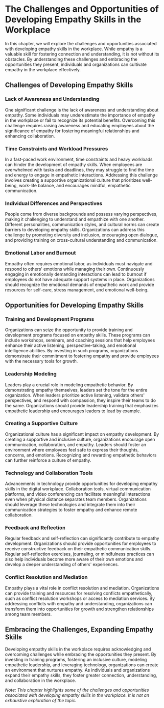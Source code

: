 The Challenges and Opportunities of Developing Empathy Skills in the Workplace
=======================================================================================

In this chapter, we will explore the challenges and opportunities associated with developing empathy skills in the workplace. While empathy is a valuable skill for fostering connection and understanding, it is not without its obstacles. By understanding these challenges and embracing the opportunities they present, individuals and organizations can cultivate empathy in the workplace effectively.

Challenges of Developing Empathy Skills
---------------------------------------

### Lack of Awareness and Understanding

One significant challenge is the lack of awareness and understanding about empathy. Some individuals may underestimate the importance of empathy in the workplace or fail to recognize its potential benefits. Overcoming this challenge requires raising awareness and educating employees about the significance of empathy for fostering meaningful relationships and enhancing collaboration.

### Time Constraints and Workload Pressures

In a fast-paced work environment, time constraints and heavy workloads can hinder the development of empathy skills. When employees are overwhelmed with tasks and deadlines, they may struggle to find the time and energy to engage in empathetic interactions. Addressing this challenge involves creating a supportive organizational culture that prioritizes well-being, work-life balance, and encourages mindful, empathetic communication.

### Individual Differences and Perspectives

People come from diverse backgrounds and possess varying perspectives, making it challenging to understand and empathize with one another. Different personalities, communication styles, and cultural norms can create barriers to developing empathy skills. Organizations can address this challenge by promoting diversity and inclusion, encouraging open dialogue, and providing training on cross-cultural understanding and communication.

### Emotional Labor and Burnout

Empathy often requires emotional labor, as individuals must navigate and respond to others' emotions while managing their own. Continuously engaging in emotionally demanding interactions can lead to burnout if employees do not have adequate support systems in place. Organizations should recognize the emotional demands of empathetic work and provide resources for self-care, stress management, and emotional well-being.

Opportunities for Developing Empathy Skills
-------------------------------------------

### Training and Development Programs

Organizations can seize the opportunity to provide training and development programs focused on empathy skills. These programs can include workshops, seminars, and coaching sessions that help employees enhance their active listening, perspective-taking, and emotional intelligence abilities. By investing in such programs, organizations demonstrate their commitment to fostering empathy and provide employees with the necessary tools for growth.

### Leadership Modeling

Leaders play a crucial role in modeling empathetic behavior. By demonstrating empathy themselves, leaders set the tone for the entire organization. When leaders prioritize active listening, validate others' perspectives, and respond with compassion, they inspire their teams to do the same. Organizations should provide leadership training that emphasizes empathetic leadership and encourages leaders to lead by example.

### Creating a Supportive Culture

Organizational culture has a significant impact on empathy development. By creating a supportive and inclusive culture, organizations encourage open communication, collaboration, and empathy. Leaders should foster an environment where employees feel safe to express their thoughts, concerns, and emotions. Recognizing and rewarding empathetic behaviors can further reinforce a culture of empathy.

### Technology and Collaboration Tools

Advancements in technology provide opportunities for developing empathy skills in the digital workplace. Collaboration tools, virtual communication platforms, and video conferencing can facilitate meaningful interactions even when physical distance separates team members. Organizations should leverage these technologies and integrate them into their communication strategies to foster empathy and enhance remote collaboration.

### Feedback and Reflection

Regular feedback and self-reflection can significantly contribute to empathy development. Organizations should provide opportunities for employees to receive constructive feedback on their empathetic communication skills. Regular self-reflection exercises, journaling, or mindfulness practices can also help individuals become more aware of their own emotions and develop a deeper understanding of others' experiences.

### Conflict Resolution and Mediation

Empathy plays a vital role in conflict resolution and mediation. Organizations can provide training and resources for resolving conflicts empathetically, such as conflict resolution workshops or access to mediation services. By addressing conflicts with empathy and understanding, organizations can transform them into opportunities for growth and strengthen relationships among team members.

Embracing the Challenges, Expanding Empathy Skills
--------------------------------------------------

Developing empathy skills in the workplace requires acknowledging and overcoming challenges while embracing the opportunities they present. By investing in training programs, fostering an inclusive culture, modeling empathetic leadership, and leveraging technology, organizations can create an environment that nurtures empathy. As individuals and organizations expand their empathy skills, they foster greater connection, understanding, and collaboration in the workplace.

*Note: This chapter highlights some of the challenges and opportunities associated with developing empathy skills in the workplace. It is not an exhaustive exploration of the topic.*
